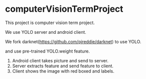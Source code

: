 # computerVisionTermProject

This project is computer vision term project.

We use YOLO server and android client.

We fork darknet(https://github.com/pjreddie/darknet) to use YOLO.

and use pre-trained YOLO.weight feature.

1. Android client takes picture and send to server.
2. Server extracts feature and send feature to client.
3. Client shows the image with red boxed and labels.
